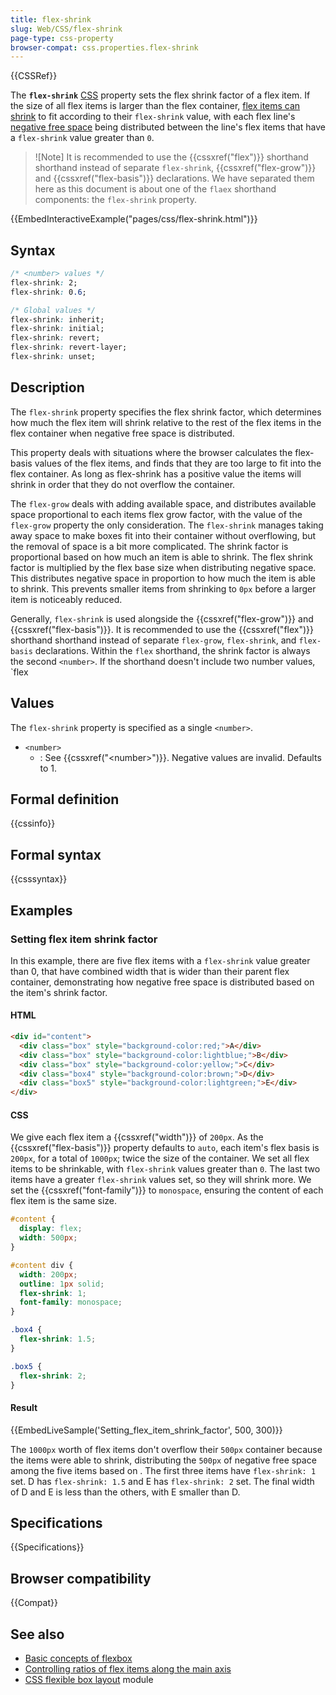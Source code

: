 ```yaml
---
title: flex-shrink
slug: Web/CSS/flex-shrink
page-type: css-property
browser-compat: css.properties.flex-shrink
---
```


{{CSSRef}}

The **`flex-shrink`** [CSS](/en-US/docs/Web/CSS) property sets the flex shrink factor of a flex item. If the size of all flex items is larger than the flex container, [flex items can shrink](/en-US/docs/Web/CSS/CSS_flexible_box_layout/Controlling_ratios_of_flex_items_along_the_main_axis#the_flex-shrink_property) to fit according to their `flex-shrink` value, with each flex line's [negative free space](/en-US/docs/Web/CSS/CSS_flexible_box_layout/Controlling_ratios_of_flex_items_along_the_main_axis#positive_and_negative_free_space) being distributed between the line's flex items that have a `flex-shrink` value greater than `0`.

> ![Note]
It is recommended to use the {{cssxref("flex")}} shorthand shorthand instead of separate `flex-shrink`, {{cssxref("flex-grow")}} and {{cssxref("flex-basis")}} declarations. We have separated them here as this document is about one of the `flaex` shorthand components: the `flex-shrink` property.

{{EmbedInteractiveExample("pages/css/flex-shrink.html")}}

## Syntax

```css
/* <number> values */
flex-shrink: 2;
flex-shrink: 0.6;

/* Global values */
flex-shrink: inherit;
flex-shrink: initial;
flex-shrink: revert;
flex-shrink: revert-layer;
flex-shrink: unset;
```
## Description

The `flex-shrink` property specifies the flex shrink factor, which determines how much the flex item will shrink relative to the rest of the flex items in the flex container when negative free space is distributed.

This property deals with situations where the browser calculates the flex-basis values of the flex items, and finds that they are too large to fit into the flex container. As long as flex-shrink has a positive value the items will shrink in order that they do not overflow the container.

The `flex-grow` deals with adding available space, and distributes available space proportional to each items flex grow factor, with the value of the `flex-grow` property the only consideration. The `flex-shrink` manages taking away space to make boxes fit into their container without overflowing, but the removal of space is a bit more complicated. The shrink factor is proportional based on how much an item is able to shrink. The flex shrink factor is multiplied by the flex base size when distributing negative space. This distributes negative space in proportion to how much the item is able to shrink. This prevents smaller items from shrinking to `0px` before a larger item is noticeably reduced.

Generally, `flex-shrink` is used alongside the {{cssxref("flex-grow")}} and {{cssxref("flex-basis")}}. It is recommended to use the {{cssxref("flex")}} shorthand shorthand instead of separate `flex-grow`, `flex-shrink`, and `flex-basis` declarations. Within the `flex` shorthand, the shrink factor is always the second `<number>`. If the shorthand doesn't include two number values, `flex

## Values

The `flex-shrink` property is specified as a single `<number>`.

- `<number>`
  - : See {{cssxref("&lt;number&gt;")}}. Negative values are invalid. Defaults to 1.

## Formal definition

{{cssinfo}}

## Formal syntax

{{csssyntax}}

## Examples

### Setting flex item shrink factor

In this example, there are five flex items with a `flex-shrink` value greater than 0, that have combined width that is wider than their parent flex container, demonstrating how negative free space is distributed based on the item's shrink factor. 

#### HTML


```html
<div id="content">
  <div class="box" style="background-color:red;">A</div>
  <div class="box" style="background-color:lightblue;">B</div>
  <div class="box" style="background-color:yellow;">C</div>
  <div class="box4" style="background-color:brown;">D</div>
  <div class="box5" style="background-color:lightgreen;">E</div>
</div>
```

#### CSS

We give each flex item a {{cssxref("width")}} of `200px`.  As the {{cssxref("flex-basis")}} property defaults to `auto`, each item's flex basis is `200px`, for a total of `1000px`; twice the size of the container. We set all flex items to be shrinkable, with `flex-shrink` values greater than `0`. The last two items have a greater `flex-shrink` values set, so they will shrink more. We set the {{cssxref("font-family")}} to `monospace`, ensuring the content of each flex item is the same size.

```css
#content {
  display: flex;
  width: 500px;
}

#content div {
  width: 200px;
  outline: 1px solid;
  flex-shrink: 1;
  font-family: monospace;
}

.box4 {
  flex-shrink: 1.5;
}

.box5 {
  flex-shrink: 2;
}
```

#### Result

{{EmbedLiveSample('Setting_flex_item_shrink_factor', 500, 300)}}

The `1000px` worth of flex items don't overflow their `500px` container because the items were able to shrink, distributing the `500px` of negative free space among the five items based on . The first three items have `flex-shrink: 1` set. D has `flex-shrink: 1.5` and E has `flex-shrink: 2` set. The final width of D and E is less than the others, with E smaller than D.

## Specifications

{{Specifications}}

## Browser compatibility

{{Compat}}

## See also

- [Basic concepts of flexbox](/en-US/docs/Web/CSS/CSS_flexible_box_layout/Basic_concepts_of_flexbox)
- [Controlling ratios of flex items along the main axis](/en-US/docs/Web/CSS/CSS_flexible_box_layout/Controlling_ratios_of_flex_items_along_the_main_axis)
- [CSS flexible box layout](/en-US/docs/Web/CSS/CSS_flexible_box_layout) module
